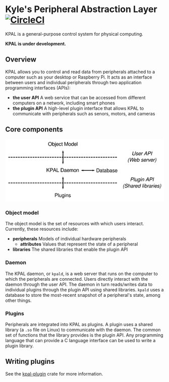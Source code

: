 # Kyle's Peripheral Abstraction Layer [![CircleCI](https://circleci.com/gh/kmdouglass/kpal.svg?style=svg)](https://circleci.com/gh/kmdouglass/kpal)

KPAL is a general-purpose control system for physical computing.

**KPAL is under development.**

## Overview

KPAL allows you to control and read data from peripherals attached to a computer such as your
desktop or Raspberry Pi. It acts as an interface between users and individual peripherals through
two application programming interfaces (APIs):

- **the user API** A web service that can be accessed from different computers on a network,
  including smart phones
- **the plugin API** A high-level plugin interface that allows KPAL to communicate with
  peripherals such as senors, motors, and cameras
  
## Core components

![High level architecture of KPAL](./resources/img/high_level_architecture.svg)

### Object model

The object model is the set of resources with which users interact. Currently, these resources
include:

- **peripherals** Models of individual hardware peripherals
  - **attributes** Values that represent the state of a peripheral
- **libraries** The shared libraries that enable the plugin API

### Daemon

The KPAL daemon, or `kpald`, is a web server that runs on the computer to which the peripherals are
connected. Users directly interact with the daemon through the user API. The daemon in turn
reads/writes data to individual plugins through the plugin API using shared libraries. `kpald` uses
a database to store the most-recent snapshot of a peripheral's state, among other things.

### Plugins

Peripherals are integrated into KPAL as plugins. A plugin uses a shared library (a `.so` file on
Linux) to communicate with the daemon. The common set of functions that the library provides is the
plugin API. Any programming language that can provide a C language interface can be used to write a
plugin library.

## Writing plugins

See the [kpal-plugin](kpal-plugin) crate for more information.
